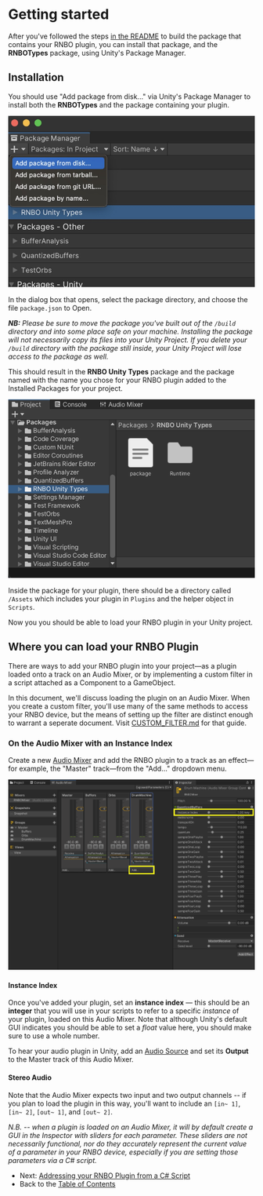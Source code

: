# Getting started

After you've followed the steps [in the README](../README.md) to build the package that contains your RNBO plugin, you can install that package, and the **RNBOTypes** package, using Unity's Package Manager. 

## Installation

You should use "Add package from disk..." via Unity's Package Manager to install both the **RNBOTypes** and the package containing your plugin.

![add package from disk](images/add-package-from-disk.jpg)

In the dialog box that opens, select the package directory, and choose the file `package.json` to Open. 

***NB:** Please be sure to move the package you've built out of the `/build` directory and into some place safe on your machine. Installing the package will not necessarily copy its files into your Unity Project. If you delete your `/build` directory with the package still inside, your Unity Project will lose access to the package as well.*

This should result in the **RNBO Unity Types** package and the package named with the name you chose for your RNBO plugin added to the Installed Packages for your project. 

![packages in project window](images/packages-in-project-window.png)

Inside the package for your plugin, there should be a directory called `/Assets` which includes your plugin in `Plugins` and the helper object in `Scripts`.

Now you you should be able to load your RNBO plugin in your Unity project.

## Where you can load your RNBO Plugin

There are ways to add your RNBO plugin into your project—as a plugin loaded onto a track on an Audio Mixer, or by implementing a custom filter in a script attached as a Component to a GameObject. 

In this document, we'll discuss loading the plugin on an Audio Mixer. When you create a custom filter, you'll use many of the same methods to access your RNBO device, but the means of setting up the filter are distinct enough to warrant a seperate document. Visit [CUSTOM_FILTER.md](CUSTOM_FILTER.md) for that guide.

### On the Audio Mixer with an Instance Index

Create a new [Audio Mixer](https://docs.unity3d.com/Manual/AudioMixer.html) and add the RNBO plugin to a track as an effect—for example, the "Master" track—from the "Add..." dropdown menu.

![instance-index](images/instance-index.png)

#### Instance Index
Once you've added your plugin, set an **instance index** — this should be an **integer** that you will use in your scripts to refer to a specific *instance* of your plugin, loaded on this Audio Mixer. Note that although Unity's default GUI indicates you should be able to set a *float* value here, you should make sure to use a whole number. 

To hear your audio plugin in Unity, add an [Audio Source](https://docs.unity3d.com/Manual/class-AudioSource.html) and set its **Output** to the Master track of this Audio Mixer.

#### Stereo Audio

Note that the Audio Mixer expects two input and two output channels -- if you plan to load the plugin in this way, you'll want to include an `[in~ 1]`, `[in~ 2]`, `[out~ 1]`, and `[out~ 2]`.

*N.B. -- when a plugin is loaded on an Audio Mixer, it will by default create a GUI in the Inspector with sliders for each parameter. These sliders are not necessarily functional, nor do they accurately represent the current value of a parameter in your RNBO device, especially if you are setting those parameters via a C# script.*

- Next: [Addressing your RNBO Plugin from a C# Script](RNBO_SCRIPTING.md)
- Back to the [Table of Contents](INDEX.md)
